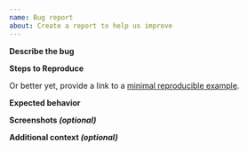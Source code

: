 ```yaml
---
name: Bug report
about: Create a report to help us improve
---
```


**Describe the bug**
<!-- A clear and concise description of what the bug is -->

**Steps to Reproduce**
<!-- Steps to reproduce the behavior -->

Or better yet, provide a link to a [minimal reproducible example](https://stackoverflow.com/help/minimal-reproducible-example).

**Expected behavior**
<!-- A clear and concise description of what you expected to happen -->

**Screenshots _(optional)_**
<!-- If applicable, add screenshots to help explain your problem -->

**Additional context _(optional)_**
<!-- Add any other context about the problem here -->
